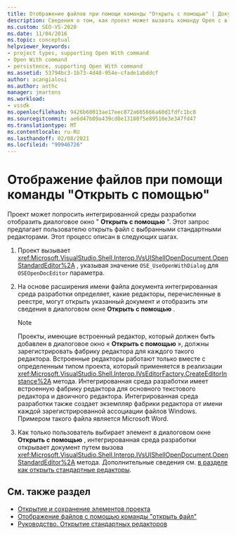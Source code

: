 ```yaml
---
title: Отображение файлов при помощи команды "Открыть с помощью" | Документация Майкрософт
description: Сведения о том, как проект может вызвать команду Open с в интегрированной среде разработки (IDE) Visual Studio для отображения файлов.
ms.custom: SEO-VS-2020
ms.date: 11/04/2016
ms.topic: conceptual
helpviewer_keywords:
- project types, supporting Open With command
- Open With command
- persistence, supporting Open With command
ms.assetid: 53794bc3-1b73-4d40-954e-cfade1abddcf
author: acangialosi
ms.author: anthc
manager: jmartens
ms.workload:
- vssdk
ms.openlocfilehash: 9426b60013ae17eec872a665666a60d1fdfc1bc8
ms.sourcegitcommit: ae6d47b09a439cd0e13180f5e89510e3e347fd47
ms.translationtype: MT
ms.contentlocale: ru-RU
ms.lasthandoff: 02/08/2021
ms.locfileid: "99946726"
---
```

# <a name="display-files-by-using-the-open-with-command"></a>Отображение файлов при помощи команды "Открыть с помощью"
Проект может попросить интегрированной среды разработки отобразить диалоговое окно " **Открыть с помощью** ". Этот запрос предлагает пользователю открыть файл с выбранными стандартными редакторами. Этот процесс описан в следующих шагах.

1. Проект вызывает <xref:Microsoft.VisualStudio.Shell.Interop.IVsUIShellOpenDocument.OpenStandardEditor%2A> , указывая значение `OSE_UseOpenWithDialog` для `OSEOpenDocEditor` параметра.

2. На основе расширения имени файла документа интегрированная среда разработки определяет, какие редакторы, перечисленные в реестре, могут открыть указанный документ и отобразить эти сведения в диалоговом окне **Открыть с помощью** .

    > [!NOTE]
    > Проекты, имеющие встроенный редактор, который должен быть добавлен в диалоговое окно « **Открыть с помощью** », должны зарегистрировать фабрику редактора для каждого такого редактора. Встроенные редакторы работают только вместе с определенным типом проекта, который применяется в реализации <xref:Microsoft.VisualStudio.Shell.Interop.IVsEditorFactory.CreateEditorInstance%2A> метода. Интегрированная среда разработки имеет встроенную фабрику редактора для основного текстового редактора и двоичного редактора. Интегрированная среда разработки также создает экземпляр фабрики редактора от имени каждой зарегистрированной ассоциации файлов Windows. Примером такого файла является Microsoft Word.

3. Как только пользователь выбирает элемент в диалоговом окне **Открыть с помощью** , интегрированная среда разработки открывает документ путем вызова <xref:Microsoft.VisualStudio.Shell.Interop.IVsUIShellOpenDocument.OpenStandardEditor%2A> метода. Дополнительные сведения см. [в разделе как открыть стандартные редакторы](../../extensibility/how-to-open-standard-editors.md).

## <a name="see-also"></a>См. также раздел
- [Открытие и сохранение элементов проекта](../../extensibility/internals/opening-and-saving-project-items.md)
- [Отображение файлов с помощью команды "открыть файл"](../../extensibility/internals/displaying-files-by-using-the-open-file-command.md)
- [Руководство. Открытие стандартных редакторов](../../extensibility/how-to-open-standard-editors.md)
